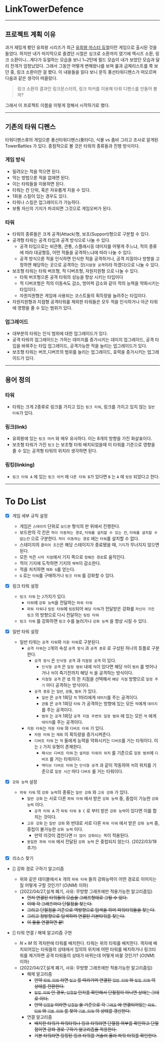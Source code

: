 # LinkTowerDefence
---
## 프로젝트 계획 이유
과거 재밌게 봤던 유희왕 시리즈가 최근 [유희왕 마스터 듀얼](https://www.konami.com/yugioh/masterduel/)이란 게임으로 출시된 것을 들었다. 하지만 내가 마지막으로 즐겼던 시절은 싱크로 소환까지 였기에 엑시즈 소환, 링크 소환이니...게다가 듀얼하는 모습을 보니 1~2턴에 필드 모습이 내가 보았던 모습과 달리 전개가 엄청났었다. 그래서 그동안 어떻게 변해왔나를 보며 룰과 금제리스트를 쭉 보던 중, 링크 소환이란 걸 봤다. 이 내용들을 읽다 보니 문득 풍선타워디펜스가 떠오르며 다음과 같은 생각이 떠올랐다.
 
>링크 소환의 결과인 링크몬스터의, 링크 마커를 이용해 타워 디펜스를 만들어 볼까?

그래서 이 프로젝트 이름을 이렇게 정해서 시작하기로 했다.

---
## 기존의 타워 디펜스

타워디펜스류의 게임으론 풍선타워디펜스(풍타디), 식물 vs 좀비 그리고 조사로 알게된 TowerBattles 가 있다. 중점적으로 볼 것은 타워의 종류들과 진행 방식이다.

### 게임 방식
- 밀려오는 적을 막으면 된다.
- 막는 방법으론 적을 없애면 된다.
- 이는 타워들을 이용하면 된다.
- 타워는 칸 단위, 혹은 자유롭게 지을 수 있다.
- 1회용 스킬이 있는 경우도 있다.
- 타워나 스킬은 업그레이드가 가능하다.
- 보통 자신의 기지가 파괴되면 그것으로 게임오버가 된다.

### 타워
- 타워의 종류들은 크게 공격(Attack)형, 보조(Support)형으로 구분할 수 있다.
- 공격형 타워는 공격 타입과 공격 방식으로 나눌 수 있다.
    - 공격 타입으로는 비관통, 관통, 스플래시등 데미지를 어떻게 주느냐, 적의 종류에 따라 대공형등, 어떤 적들을 공격하느냐에 따라 나눌 수 있다.
    - 공격 방식으론 적을 인식하면 인식한 적을 공격하거나, 공격 지점이나 방향을 고정하면 해당하는 곳으로 공격하는 것(`지점형 공격`이라 하겠다)으로 나눌 수 있다.
- 보조형 타워는 타워 버프형, 적 디버프형, 자원지원형 으로 나눌 수 있다.
    - 타워 버프형으론 공격 타워의 성능을 향상 시키는 타입이다
    - 적 디버프형은 적의 이동속도 감소, 방어력 감소와 같이 적의 능력을 약화시키는 타입이다.
    - 자원지원형은 게임에 사용되는 코스트들의 획득량을 늘려주는 타입이다.
- 자원지원형과 지점형 공격타워를 제외한 타워들은 모두 적을 인식하거나 아군 타워에 영향을 줄 수 있는 범위가 있다.

### 업그레이드
- 대부분의 타워는 인식 범위에 대한 업그레이드가 있다.
- 공격 타워의 업그레이드는 가하는 데미지를 증가시키는 데미지 업그레이드, 공격 타입을 바꿔주는 타입 업그레이드, 공격가능한 적을 늘리는 업그레이드가 있다.
- 보조형 타워는 버프,디버프의 범위를 늘리는 업그레이드, 효력을 증가시키는 업그레이드가 있다.

---

## 용어 정의

### 타워
- 타워는 크게 2종류로 링크를 가지고 있는 `링크 타워`, 링크를 가지고 있지 않는 `일반 타워`가 있다.

### 링크(link)
- 유희왕에 있는 `링크 마커` 와 매우 유사하다. 이는 8개의 방향을 가진 화살표이다. 
- 보조형 타워가 가진 `링크` 는 보조형 타워 배치되었을때 이 타워를 기준으로 영향을 줄 수 있는 공격형 타워의 위치라 생각하면 된다. 

### 링킹(linking)
- `링크 타워 A` 에 있는 `링크 마커` 에 `다른 타워 B`가 있다면 `B` 는 `A` 에 `링킹` 되었다고 한다.

---

# To Do List
- [x] 게임 세부 규칙 설정
    - 게임은 `스테이지` 단위로 `보드판` 형식의 판 위에서 진행한다.
    - 보드판의 각 칸은 `적이 이동하는 경로`, `타워를 설치할 수 있는 칸`, `타워를 설치할 수 없는칸` 으로 구분한다. `적이 이동하는 경로` 에는 `타워`를 설치할 수 없다.
    - 스테이지의 `클리어 조건`은 해당 스테이지가 종료됐을 때, `기지`가 무너지지 않으면 된다.
    - 모든 `적`은 `시작 지점`에서 기지 쪽으로 `정해진 경로`로 움직인다.
    - 적이 기지에 도착하면 기지의 `체력`이 감소한다.
    - 적을 처치하면 `재화 G`를 얻는다.
    - `G` 로는 `타워`를 구매하거나 `링크 타워` 를 강화할 수 있다. 
- [x] 링크 타워 설정
    - `링크 타워` 는 `2`가지가 있다.
        - `타워`에 `강화 능력`을 전달하는 `파워 타워`
        - `파워 타워`나 `링킹 타워`에 `링킹`되어 `해당 타워`가 전달받은 강화를 `자신이 가진 링크` 의 방향으로 다시 전달하는 `링킹 타워`
    - `링크 타워` 를 강화하면 `링크` 수를 늘러가나 `강화 능력` 을 향상 시킬 수 있다.
- [x] 일반 타워 설정
    - 일반 타워는 `공격 타워`와 `지원 타워`로 구분된다.
        - `공격 타워`는 `2`개의 속성 `공격 방식` 과 `공격 종류` 로 구성된 하나의 튜플로 구분한다.
            - `공격 방식` 은 `인식형 공격` 과 `지점형 공격` 이 있다.
                - `인식형 공격` 은 `일정 범위` 내에 `적`이 있다면 해당 `적`이 `범위` 를 벗어나거나 `적`이 죽기전까지 해당 `적` 을 공격하는 방식이다.
                - `지점형 공격` 은 `맵` 의 한 지점을 선택해서 `해당 지점` 방향으로 `일정 주기` 마다 공격하는 방식이다.
            - `공격 종류` 는 `일반`, `관통`, `범위` 가 있다.
                - `일반` 은 `공격` 1회당 `적` 1마리에게 `데미지`를 주는 공격이다.
                - `관통` 은 `공격` 1회당 `타워` 가 공격하는 방향에 있는 모든 `적`에게 `데미지` 를 주는 공격이다.
                - `범위` 는 `공격` 1회당 `공격 지점 주변의 일정 범위` 에 있는 모든 `적` 에게 `데미지`를 주는 공격이다.
        - `지원 타워`는 `자원 타워` 와 `디버프 타워` 가 있다.
            - `자원 타워` 는 `재화` 의 획득량을 증가시켜준다.
            - `디버프 타워` 는 `적` 들에게 능력을 약화시키는 `디버프`를 거는 타워이다. 이는 `2` 가지 유형이 존재한다.
                - `패시브 디버프 타워` 는 `설치된 타워의 위치` 를 기준으로 `일정 범위`에 `디버프` 를 거는 타워이다.
                - `액티브 디버프 타워` 는 `인식형 공격` 과 같이 작동하여 `적`의 위치를 기준으로 `일정 시간` 마다 `디버프` 를 거는 타워이다.
- [x] `강화 능력` 설정
    - `파워 타워` 의 `강화 능력`의 종류는 `일반 강화` 와 `고유 강화` 가 있다.
        - `일반 강화` 는 서로 다른 `파워 타워` 에서 받은 `강화 능력` 중, 중첩이 가능한 `강화 능력` 이다. 
            - `공격 타워 A` 가 `파워 타워 B C` 로 부터 받은 `강화 능력`이 있다면 이를 합치는 것이다.
        - `고유 강화` 는 `일반 강화` 와 반대로 서로 다른 `파워 타워` 에서 받은 `강화 능력` 중, 중첩이 불가능한 `강화 능력` 이다.
            - 만약 이것이 겹친다면 `더 많이 강화되는 쪽`이 적용된다.
        - `동일한 파워 타워` 에서 전달된 `강화 능력` 은 중첩되지 않는다. (2022/03/18 추가)   

- [x] 리소스 찾기


- [] 강화 경로 구하기 알고리즘
    - 위와 같은 테이블에서 $k$ 개의 `파워 타워` 들의 강화능력이 어떤 경로로 이어지는질 어떻게 구할 것인가? ($O(NM)$ 이하) 
    - (2022/04/27,설계 폐기, 사유: 무방향 그래프에만 적용가능한 알고리즘임)
        - ~~먼저 연결된 타워들의 모습을 그래프형태로 그릴 수 있다.~~
        - ~~이때 각 그래프마다 단절점을 찾는다.~~
        - ~~그리고 단절점을 기준으로 역방향으로 탐색을 하며 파워타워들을 찾는다.~~
        - ~~그리고 정방향으로 탐색하며 연결된 기본타워를 찾는다.~~
        - ~~이 둘을 연결하면 끝!~~

- [] 타워 연결 / 해체 알고리즘 구현
    - $N \times M$ 의 격자판에 타워를 배치한다. 타워는 위의 타워를 배치한다. 격자에 배치되어있는 타워들의 상태에서 임의의 위치에 어떤 타워를 배치하거나 링크타워를 제거하면 공격 타워들의 상태가 바뀌는데 어떻게 바꿀 것인가? ($O(NM)$ 이하)
    - (2022/04/27,설계 폐기, 사유: 무방향 그래프에만 적용가능한 알고리즘임)
        - 해제 알고리즘
            - ~~만약 `파워 타워` 라면 `링크` 를 따라가며 연결된 `일반 타워` 와 `링킹 타워` 의 상태를 전환한다.~~
            - ~~`링킹 타워` 인 경우, `단절점` 인지를 확인해서 단절점이 아니면 상태는 그대로 이다.~~
            - ~~만약 `단절점` 이라면 `단절점` 을 기준으로 각 `그래프` 에 연결되어있는 `파워 타워` 와 `기본 타워` 를 찾아 `기본 타워` 의 상태를 갱신한다.~~
        - 연결 알고리즘
            - ~~배치한 타워가 파워타워나 링크 타워라면 단절점 여부를 확인하고 단절점이면 강화 경로 구하기 알고리즘을 적용한다.~~
            - ~~기본 타워라면 링킹된 링크 타워를 거슬러 올라 파워 타워를 확인한다.~~
             

